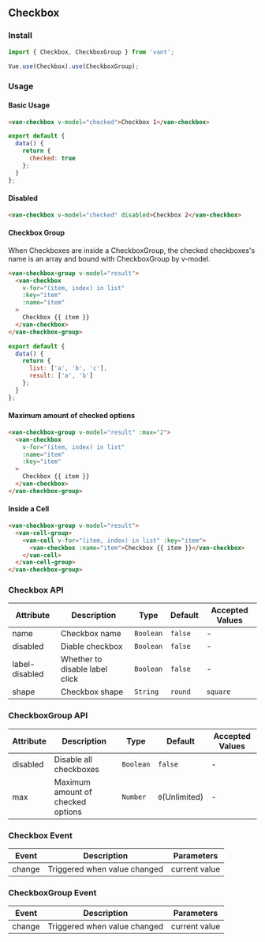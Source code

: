 ## Checkbox

### Install
``` javascript
import { Checkbox, CheckboxGroup } from 'vant';

Vue.use(Checkbox).use(CheckboxGroup);
```

### Usage

#### Basic Usage

```html
<van-checkbox v-model="checked">Checkbox 1</van-checkbox>
```

```javascript
export default {
  data() {
    return {
      checked: true
    };
  }
};
```

#### Disabled

```html
<van-checkbox v-model="checked" disabled>Checkbox 2</van-checkbox>
```

#### Checkbox Group
When Checkboxes are inside a CheckboxGroup, the checked checkboxes's name is an array and bound with CheckboxGroup by v-model.

```html
<van-checkbox-group v-model="result">
  <van-checkbox
    v-for="(item, index) in list"
    :key="item"
    :name="item"
  >
    Checkbox {{ item }}
  </van-checkbox>
</van-checkbox-group>
```

```javascript
export default {
  data() {
    return {
      list: ['a', 'b', 'c'],
      result: ['a', 'b']
    };
  }
};
```

#### Maximum amount of checked options

```html
<van-checkbox-group v-model="result" :max="2">
  <van-checkbox
    v-for="(item, index) in list"
    :name="item"
    :key="item"
  >
    Checkbox {{ item }}
  </van-checkbox>
</van-checkbox-group>
```

#### Inside a Cell

```html
<van-checkbox-group v-model="result">
  <van-cell-group>
    <van-cell v-for="(item, index) in list" :key="item">
      <van-checkbox :name="item">Checkbox {{ item }}</van-checkbox>
    </van-cell>
  </van-cell-group>
</van-checkbox-group>
```


### Checkbox API

| Attribute | Description | Type | Default | Accepted Values |
|-----------|-----------|-----------|-------------|-------------|
| name | Checkbox name | `Boolean` | `false` | - |
| disabled | Diable checkbox | `Boolean` | `false` | - |
| label-disabled | Whether to disable label click | `Boolean` | `false` | - |
| shape | Checkbox shape | `String` | `round` | `square` |

### CheckboxGroup API

| Attribute | Description | Type | Default | Accepted Values |
|-----------|-----------|-----------|-------------|-------------|
| disabled | Disable all checkboxes | `Boolean` | `false` | - |
| max | Maximum amount of checked options | `Number` | `0`(Unlimited) | - |

### Checkbox Event

| Event | Description | Parameters |
|-----------|-----------|-----------|
| change | Triggered when value changed | current value |

### CheckboxGroup Event

| Event | Description | Parameters |
|-----------|-----------|-----------|
| change | Triggered when value changed | current value |
